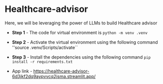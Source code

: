 # Healthcare-advisor
Here, we will be leveraging the power of LLMs to build Healthcare advisor

* **Step 1** - The code for virtual environment is ``python -m venv .venv``

* **Step 2** - Activate the virtual environment using the following command ''source .venv/Scripts/activate``

* **Step 3** - Install the dependencies using the following command ``pip install -r requirements.txt``

* App link - https://healthcare-advisor-6d3jkf2dq9aypvvcq2jsma.streamlit.app/
